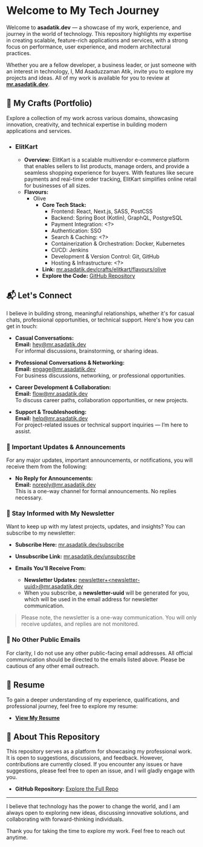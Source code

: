 # Welcome to My Tech Journey

Welcome to **asadatik.dev** — a showcase of my work, experience, and journey in the world of technology. This repository highlights my expertise in creating scalable, feature-rich applications and services, with a strong focus on performance, user experience, and modern architectural practices.

Whether you are a fellow developer, a business leader, or just someone with an interest in technology, I, Md Asaduzzaman Atik, invite you to explore my projects and ideas. All of my work is available for you to review at **[mr.asadatik.dev](https://mr.asadatik.dev)**.

## 🚀 My Crafts (Portfolio)

Explore a collection of my work across various domains, showcasing innovation, creativity, and technical expertise in building modern applications and services.

- ### **ElitKart**

  - **Overview:** ElitKart is a scalable multivendor e-commerce platform that enables sellers to list products, manage orders, and provide a seamless shopping experience for buyers. With features like secure payments and real-time order tracking, ElitKart simplifies online retail for businesses of all sizes.
  - **Flavours:**
    - Olive
      - **Core Tech Stack:**
        - Frontend: React, Next.js, SASS, PostCSS
        - Backend: Spring Boot (Kotlin), GraphQL, PostgreSQL
        - Payment Integration: \<?\>
        - Authentication: SSO
        - Search & Caching: \<?\>
        - Containerization & Orchestration: Docker, Kubernetes
        - CI/CD: Jenkins
        - Development & Version Control: Git, GitHub
        - Hosting & Infrastructure: \<?\>
      - **Link:** [mr.asadatik.dev/crafts/elitkart/flavours/olive](https://mr.asadatik.dev/crafts/elitkart/flavours/olive)
      - **Explore the Code:** [GitHub Repository](/core/applications/web/elitkart/flavours/olive/)

## 📬 Let's Connect

I believe in building strong, meaningful relationships, whether it's for casual chats, professional opportunities, or technical support. Here's how you can get in touch:

- **Casual Conversations:**  
  **Email:** [hey@mr.asadatik.dev](mailto:hey@mr.asadatik.dev)  
  For informal discussions, brainstorming, or sharing ideas.

- **Professional Conversations & Networking:**  
  **Email:** [engage@mr.asadatik.dev](mailto:engage@mr.asadatik.dev)  
  For business discussions, networking, or professional opportunities.

- **Career Development & Collaboration:**  
  **Email:** [flow@mr.asadatik.dev](mailto:flow@mr.asadatik.dev)  
  To discuss career paths, collaboration opportunities, or new projects.

- **Support & Troubleshooting:**  
  **Email:** [help@mr.asadatik.dev](mailto:help@mr.asadatik.dev)  
  For project-related issues or technical support inquiries — I’m here to assist.

### 📢 **Important Updates & Announcements**

For any major updates, important announcements, or notifications, you will receive them from the following:

- **No Reply for Announcements:**  
  **Email:** [noreply@mr.asadatik.dev](mailto:noreply@mr.asadatik.dev)  
  This is a one-way channel for formal announcements. No replies necessary.

### 📰 **Stay Informed with My Newsletter**

Want to keep up with my latest projects, updates, and insights? You can subscribe to my newsletter:

- **Subscribe Here:** [mr.asadatik.dev/subscribe](https://mr.asadatik.dev/subscribe)
- **Unsubscribe Link:** [mr.asadatik.dev/unsubscribe](https://mr.asadatik.dev/subscribe)
- **Emails You'll Receive From:**

  - **Newsletter Updates:** [newsletter+\<newsletter-uuid\>@mr.asadatik.dev](#)
  - When you subscribe, a **newsletter-uuid** will be generated for you, which will be used in the email address for newsletter communication.

> Please note, the newsletter is a one-way communication. You will only receive updates, and replies are not monitored.

### 🚫 **No Other Public Emails**

For clarity, I do not use any other public-facing email addresses. All official communication should be directed to the emails listed above. Please be cautious of any other email outreach.

## 📝 Resume

To gain a deeper understanding of my experience, qualifications, and professional journey, feel free to explore my resume:

- **[View My Resume](https://github.com/mrasadatik)**

## 📌 About This Repository

This repository serves as a platform for showcasing my professional work. It is open to suggestions, discussions, and feedback. However, contributions are currently closed. If you encounter any issues or have suggestions, please feel free to open an issue, and I will gladly engage with you.

- **GitHub Repository:** [Explore the Full Repo](https://github.com/mrasadatik/asadatik.dev)

---

I believe that technology has the power to change the world, and I am always open to exploring new ideas, discussing innovative solutions, and collaborating with forward-thinking individuals.

Thank you for taking the time to explore my work. Feel free to reach out anytime.
